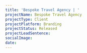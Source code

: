 ```yaml
---
title: 'Bespoke Travel Agency | '
projectName: Bespoke Travel Agency
projectType: Client
projectPlatform: Branding
projectStatus: Released
projectLeadSentence: 
socialImage: 
date: 
---
```

